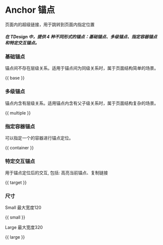# Anchor 锚点

页面内的超级链接，用于跳转到页面内指定位置

##### 在 TDesign 中，提供 4 种不同形式的锚点：基础锚点、多级锚点、指定容器锚点和特定交互锚点。

### 基础锚点
锚点间不存在层级关系。适用于锚点间为同级关系时，属于页面结构简单的场景。

{{ base }}

### 多级锚点
锚点内含有层级关系。适用锚点内含有父子级关系时，属于页面结构复杂的场景。

{{ multiple }}

### 指定容器锚点

可以指定一个的容器进行锚点定位。

{{ container }}

### 特定交互锚点

用于锚点定位后的交互, 包括: 高亮当前锚点、复制链接

{{ target }}

### 尺寸

Small 最大宽度120

{{ small }}

Large 最大宽度320

{{ large }}
